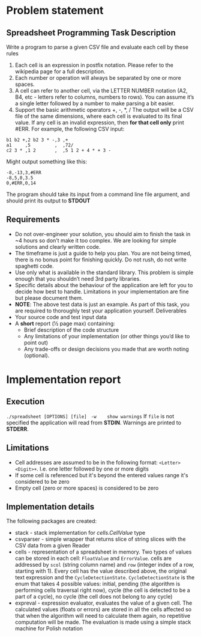 # Problem statement
## Spreadsheet Programming Task Description
Write a program to parse a given CSV file and evaluate each cell by these rules
1. Each cell is an expression in ​postfix notation​. Please refer to the wikipedia page for a full description.
2. Each number or operation will always be separated by one ​or more​ spaces.
3. A cell can refer to another cell, via the LETTER NUMBER notation (A2, B4, etc - letters
refer to columns, numbers to rows). You can assume it’s a single letter followed by a
number to make parsing a bit easier.
4. Support the basic arithmetic operators +, -, *, /
The output will be a CSV file of the same dimensions, where each cell is evaluated to its final value. If any cell is an invalid expression, then **for that cell only** print #ERR.
For example, the following CSV input:
```csv
b1 b2 +,2 b2 3 * -,3 ,+
a1     ,5         ,  ,72/
c2 3 * ,1 2       ,  ,5 1 2 + 4 * + 3 -
```
Might output something like this:
```csv
-8,-13,3,#ERR
-8,5,0,3.5
0,#ERR,0,14
```
The program should take its input from a command line file argument, and should print its output to **STDOUT**
## Requirements
* Do not over-engineer your solution, you should aim to finish the task in ~4 hours so don’t make it too complex. We are looking for simple solutions and clearly written code.
* The timeframe is just a guide to help you plan. You are not being timed, there is no bonus point for finishing quickly. Do not rush, do not write spaghetti code.
* Use only what is available in the standard library. This problem is simple enough that you shouldn’t need 3rd party libraries.
* Specific details about the behaviour of the application are left for you to decide how best to handle. Limitations in your implementation are fine but please document them.
* **NOTE**: The above test data is just an example. As part of this task, you are required to thoroughly test your application yourself.
Deliverables
* Your source code and test input data
* A **short** report (1⁄2 page max) containing:
    * Brief description of the code structure
    * Any limitations of your implementation (or other things you’d like to point out)
    * Any trade-offs or design decisions you made that are worth noting (optional).

# Implementation report
## Execution
`./spreadsheet [OPTIONS] [file]`
` -w	show warnings`
If `file` is not specified the application will read from **STDIN**. Warnings are printed to **STDERR**.
## Limitations
* Cell addresses are assumed to be in the following format: `<Letter><Digit>+`. I.e. one letter followed by one or more digits
* If some cell is referenced but it's beyond the entered values range it's considered to be zero
* Empty cell (zero or more spaces) is considered to be zero
## Implementation details
The following packages are created:
* stack - stack implementation for *cells.CellValue* type
* csvparser - simple wrapper that returns slice of string slices with the CSV data from a given Reader
* cells - representation of a spreadsheet in memory. Two types of values can be stored in each cell: `FloatValue` and `ErrorValue`. cells are addressed by `scol` (string column name) and `row` (integer index of a row, starting with 1). Every cell has the value described above, the original text expression and the `CycleDetectionState`. `CycleDetectionState` is the enum that takes 4 possible values: initial, pending (the algorithm is performing cells traversal right now), cycle (the cell is detected to be a part of a cycle), no cycle (the cell does not belong to any cycle)
* expreval - expression evaluator, evaluates the value of a given cell. The calculated values (floats or errors) are stored in all the cells affected so that when the algorithm will need to calculate them again, no repetitive computation will be made. The evaluation is made using a simple stack machine for Polish notation
